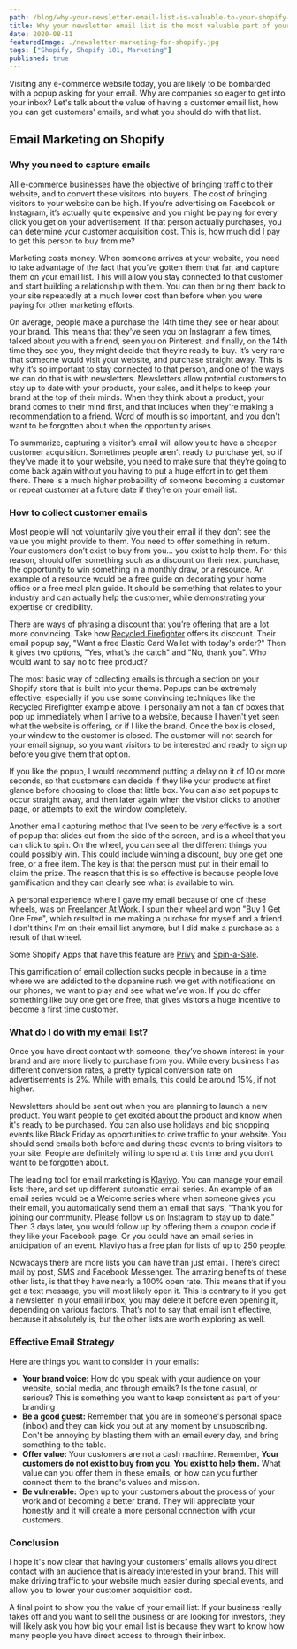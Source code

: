```yaml
---
path: /blog/why-your-newsletter-email-list-is-valuable-to-your-shopify-business
title: Why your newsletter email list is the most valuable part of your Shopify business
date: 2020-08-11
featuredImage: ./newsletter-marketing-for-shopify.jpg
tags: ["Shopify, Shopify 101, Marketing"]
published: true
---
```


Visiting any e-commerce website today, you are likely to be bombarded with a popup asking for your email. Why are companies so eager to get into your inbox? Let's talk about the value of having a customer email list, how you can get customers' emails, and what you should do with that list.

## Email Marketing on Shopify

### Why you need to capture emails

All e-commerce businesses have the objective of bringing traffic to their website, and to convert these visitors into buyers. The cost of bringing visitors to your website can be high. If you’re advertising on Facebook or Instagram, it’s actually quite expensive and you might be paying for every click you get on your advertisement. If that person actually purchases, you can determine your customer acquisition cost. This is, how much did I pay to get this person to buy from me?

Marketing costs money. When someone arrives at your website, you need to take advantage of the fact that you’ve gotten them that far, and capture them on your email list. This will allow you stay connected to that customer and start building a relationship with them. You can then bring them back to your site repeatedly at a much lower cost than before when you were paying for other marketing efforts.

On average, people make a purchase the 14th time they see or hear about your brand. This means that they’ve seen you on Instagram a few times, talked about you with a friend, seen you on Pinterest, and finally, on the 14th time they see you, they might decide that they’re ready to buy. It’s very rare that someone would visit your website, and purchase straight away. This is why it’s so important to stay connected to that person, and one of the ways we can do that is with newsletters. Newsletters allow potential customers to stay up to date with your products, your sales, and it helps to keep your brand at the top of their minds. When they think about a product, your brand comes to their mind first, and that includes when they're making a recommendation to a friend. Word of mouth is so important, and you don't want to be forgotten about when the opportunity arises.

To summarize, capturing a visitor’s email will allow you to have a cheaper customer acquisition. Sometimes people aren’t ready to purchase yet, so if they’ve made it to your website, you need to make sure that they’re going to come back again without you having to put a huge effort in to get them there. There is a much higher probability of someone becoming a customer or repeat customer at a future date if they’re on your email list.

### How to collect customer emails

Most people will not voluntarily give you their email if they don’t see the value you might provide to them. You need to offer something in return. Your customers don’t exist to buy from you... you exist to help them. For this reason, should offer something such as a discount on their next purchase, the opportunity to win something in a monthly draw, or a resource. An example of a resource would be a free guide on decorating your home office or a free meal plan guide. It should be something that relates to your industry and can actually help the customer, while demonstrating your expertise or credibility.

There are ways of phrasing a discount that you’re offering that are a lot more convincing. Take how <a href="https://recycledfirefighter.com/">Recycled Firefighter</a> offers its discount. Their email popup say, "Want a free Elastic Card Wallet with today's order?" Then it gives two options, "Yes, what's the catch" and "No, thank you". Who would want to say no to free product?

The most basic way of collecting emails is through a section on your Shopify store that is built into your theme. Popups can be extremely effective, especially if you use some convincing techniques like the Recycled Firefighter example above. I personally am not a fan of boxes that pop up immediately when I arrive to a website, because I haven't yet seen what the website is offering, or if I like the brand. Once the box is closed, your window to the customer is closed. The customer will not search for your email signup, so you want visitors to be interested and ready to sign up before you give them that option.

If you like the popup, I would recommend putting a delay on it of 10 or more seconds, so that customers can decide if they like your products at first glance before choosing to close that little box. You can also set popups to occur straight away, and then later again when the visitor clicks to another page, or attempts to exit the window completely.

Another email capturing method that I’ve seen to be very effective is a sort of popup that slides out from the side of the screen, and is a wheel that you can click to spin. On the wheel, you can see all the different things you could possibly win. This could include winning a discount, buy one get one free, or a free item. The key is that the person must put in their email to claim the prize. The reason that this is so effective is because people love gamification and they can clearly see what is available to win.

A personal experience where I gave my email because of one of these wheels, was on <a rel="noreferrer noopener" href="https://www.freelanceratwork.co/" target="_blank">Freelancer At Work</a>. I spun their wheel and won "Buy 1 Get One Free", which resulted in me making a purchase for myself and a friend. I don't think I'm on their email list anymore, but I did make a purchase as a result of that wheel.

Some Shopify Apps that have this feature are <a rel="noreferrer noopener" aria-label="Privy (opens in a new tab)" href="https://apps.shopify.com/privy" target="_blank">Privy</a> and <a rel="noreferrer noopener" aria-label="Spin-a-Sale (opens in a new tab)" href="https://apps.shopify.com/spin-a-sale" target="_blank">Spin-a-Sale</a>.

This gamification of email collection sucks people in because in a time where we are addicted to the dopamine rush we get with notifications on our phones, we want to play and see what we’ve won. If you do offer something like buy one get one free, that gives visitors a huge incentive to become a first time customer.

### What do I do with my email list?

Once you have direct contact with someone, they’ve shown interest in your brand and are more likely to purchase from you. While every business has different conversion rates, a pretty typical conversion rate on advertisements is 2%. While with emails, this could be around 15%, if not higher.

Newsletters should be sent out when you are planning to launch a new product. You want people to get excited about the product and know when it's ready to be purchased. You can also use holidays and big shopping events like Black Friday as opportunities to drive traffic to your website. You should send emails both before and during these events to bring visitors to your site. People are definitely willing to spend at this time and you don’t want to be forgotten about.

The leading tool for email marketing is <a href="https://www.klaviyo.com/" target="_blank" rel="noreferrer noopener" aria-label=" (opens in a new tab)">Klaviyo</a>. You can manage your email lists there, and set up different automatic email series. An example of an email series would be a Welcome series where when someone gives you their email, you automatically send them an email that says, "Thank you for joining our community. Please follow us on Instagram to stay up to date." Then 3 days later, you would follow up by offering them a coupon code if they like your Facebook page. Or you could have an email series in anticipation of an event. Klaviyo has a free plan for lists of up to 250 people.

Nowadays there are more lists you can have than just email. There’s direct mail by post, SMS and Facebook Messenger. The amazing benefits of these other lists, is that they have nearly a 100% open rate. This means that if you get a text message, you will most likely open it. This is contrary to if you get a newsletter in your email inbox, you may delete it before even opening it, depending on various factors. That’s not to say that email isn’t effective, because it absolutely is, but the other lists are worth exploring as well.

### Effective Email Strategy

Here are things you want to consider in your emails:

- **Your brand voice:** How do you speak with your audience on your website, social media, and through emails? Is the tone casual, or serious? This is something you want to keep consistent as part of your branding
- **Be a good guest:** Remember that you are in someone's personal space (inbox) and they can kick you out at any moment by unsubscribing. Don't be annoying by blasting them with an email every day, and bring something to the table.
- **Offer value:** Your customers are not a cash machine. Remember, **Your customers do not exist to buy from you. You exist to help them.** What value can you offer them in these emails, or how can you further connect them to the brand's values and mission.
- **Be vulnerable:** Open up to your customers about the process of your work and of becoming a better brand. They will appreciate your honestly and it will create a more personal connection with your customers.

### Conclusion

I hope it's now clear that having your customers' emails allows you direct contact with an audience that is already interested in your brand. This will make driving traffic to your website much easier during special events, and allow you to lower your customer acquisition cost.

A final point to show you the value of your email list: If your business really takes off and you want to sell the business or are looking for investors, they will likely ask you how big your email list is because they want to know how many people you have direct access to through their inbox.
